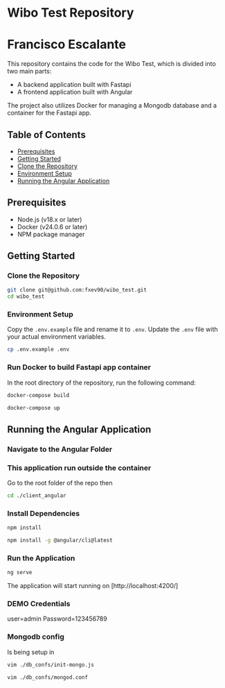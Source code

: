 # Wibo Test Repository
# Francisco Escalante
This repository contains the code for the Wibo Test, which is divided into two main parts:

- A backend application built with Fastapi
- A frontend application built with Angular

The project also utilizes Docker for managing a Mongodb database and a container for the Fastapi app.

## Table of Contents

- [Prerequisites](#prerequisites)
- [Getting Started](#getting-started)
- [Clone the Repository](#clone-the-repository)
- [Environment Setup](#environment-setup)
- [Running the Angular Application](#running-the-angular-application)

## Prerequisites

- Node.js (v18.x or later)
- Docker (v24.0.6 or later)
- NPM package manager

## Getting Started

### Clone the Repository

```bash
git clone git@github.com:fxev90/wibo_test.git
cd wibo_test
```

### Environment Setup

Copy the `.env.example` file and rename it to `.env`. Update the `.env` file with your actual environment variables.

```bash
cp .env.example .env
```

### Run  Docker to build Fastapi app container

In the root directory of the repository, run the following command:
```bash
docker-compose build
```

```bash
docker-compose up
```

## Running the Angular Application

### Navigate to the Angular Folder
### This application run outside the container
Go to the root folder of the repo then 
```bash
cd ./client_angular
```
### Install Dependencies

```bash
npm install
```

```bash
npm install -g @angular/cli@latest
```



### Run the Application

```bash
ng serve
```

The application will start running on [http://localhost:4200/]

### DEMO Credentials
user=admin
Password=123456789


### Mongodb config
Is being setup in
```bash
vim ./db_confs/init-mongo.js
```
```bash
vim ./db_confs/mongod.conf
```
